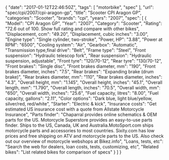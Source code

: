 {
    "date": "2017-01-12T22:46:50Z",
    "tags": [
        "motorbike",
        "spec"
    ],
    "url": "spec\/cpi\/2007\/cpi-aragon-gp",
    "title": "Scooter CPI Aragon GP",
    "categories": "Scooter",
    "brands": "cpi",
    "years": "2007",
    "spec": [
        {
            "Model": "CPI Aragon GP",
            "Year": "2007",
            "Category": "Scooter",
            "Rating": "72.6 out of 100. Show full rating and compare with other bikes",
            "Displacement, ccm": "49.20",
            "Displacement, cubic inches": "3.00",
            "Engine type": "Single cylinder, two-stroke",
            "Power, HP": "3.88",
            "Power at RPM": "6500",
            "Cooling system": "Air",
            "Gearbox": "Automatic",
            "Transmission type,final drive": "Belt",
            "Frame type": "Steel",
            "Front suspension": "Hydraulic telescop fork",
            "Rear suspension": "Hydraulic suspension, adjustable",
            "Front tyre": "120\/70-12",
            "Rear tyre": "130\/70-12",
            "Front brakes": "Single disc",
            "Front brakes diameter, mm": "190",
            "Front brakes diameter, inches": "7.5",
            "Rear brakes": "Expanding brake (drum brake)",
            "Rear brakes diameter, mm": "110",
            "Rear brakes diameter, inches": "4.3",
            "Overall height, mm": "1.145",
            "Overall height, inches": "45.1",
            "Overall length, mm": "1.790",
            "Overall length, inches": "70.5",
            "Overall width, mm": "650",
            "Overall width, inches": "25.6",
            "Fuel capacity, litres": "8.00",
            "Fuel capacity, gallons": "2.11",
            "Color options": "Dark blue, light blue\/yellow, silver\/red, red\/white",
            "Starter": "Electric & kick",
            "Insurance costs": "Get estimated US insurance cost with a quote from Allstate Motorcycle Insurance",
            "Parts finder": "Chaparral provides online schematics & OEM parts for the US.   Motorcycle Superstore provides an easy-to-use parts finder. Ships to the US, Canada, UK and Australia.MotoSport.com ships motorcycle parts and accessories to most countries.    Sixity.com has low prices and free shipping on ATV and motorcycle parts to the US. Also check out our overview of motorcycle webshops at Bikez.info",
            "Loans, tests, etc": "Search the web for dealers, loan costs, tests, customizing, etc",
            "Related bikes": "List related bikes for comparison of specs"
        }
    ]
}